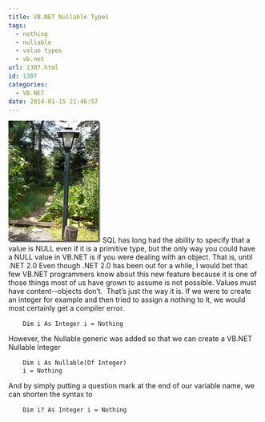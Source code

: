 ```yaml
---
title: VB.NET Nullable Types
tags:
  - nothing
  - nullable
  - value types
  - vb.net
url: 1307.html
id: 1307
categories:
  - VB.NET
date: 2014-01-15 21:46:57
---
```


![tp_vol4_001](/uploads/2009/07/tp_vol4_001.jpg "tp_vol4_001") SQL has long had the ability to specify that a value is NULL even if it is a primitive type, but the only way you could have a NULL value in VB.NET is if you were dealing with an object. That is, until .NET 2.0 Even though .NET 2.0 has been out for a while, I would bet that few VB.NET programmers know about this new feature because it is one of those things most of us have grown to assume is not possible. Values must have content--objects don’t.  That’s just the way it is.  If we were to create an integer for example and then tried to assign a nothing to it, we would most certainly get a compiler error.

        Dim i As Integer i = Nothing 

However, the Nullable generic was added so that we can create a VB.NET Nullable Integer

        Dim i As Nullable(Of Integer)
        i = Nothing 

And by simply putting a question mark at the end of our variable name, we can shorten the syntax to

        Dim i? As Integer i = Nothing
